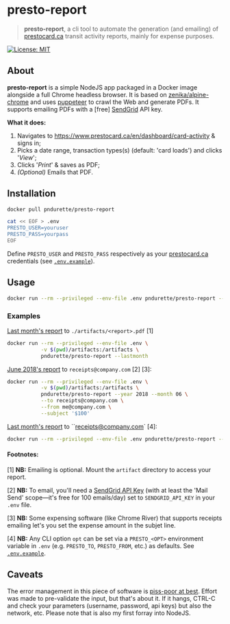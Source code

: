 # presto-report

>  **presto-report**, a cli tool to automate the generation (and emailing) of [prestocard.ca](https://www.prestocard.ca) transit activity reports, mainly for expense purposes.

[![License: MIT](https://img.shields.io/badge/License-MIT-yellow.svg)](https://opensource.org/licenses/MIT)

## About

**presto-report** is a simple NodeJS app packaged in a Docker image alongside a full Chrome headless browser. It is based on [zenika/alpine-chrome](https://github.com/Zenika/alpine-chrome) and uses [puppeteer](https://github.com/GoogleChrome/puppeteer) to crawl the Web and generate PDFs. It supports emailing PDFs with a [free] [SendGrid](https://sendgrid.com) API key.

**What it does:**

1. Navigates to https://www.prestocard.ca/en/dashboard/card-activity & signs in;
2. Picks a date range, transaction types(s) (default: 'card loads') and clicks '*View*';
3. Clicks '*Print*' & saves as PDF;
4. *(Optional)* Emails that PDF.



## Installation

```bash
docker pull pndurette/presto-report
```

```bash
cat << EOF > .env
PRESTO_USER=youruser
PRESTO_PASS=yourpass
EOF
```

Define `PRESTO_USER` and `PRESTO_PASS` respectively as your [prestocard.ca](https://www.prestocard.ca/) credentials (see [`.env.example`](.env.example)). 



## Usage

```bash
docker run --rm --privileged --env-file .env pndurette/presto-report --help
```

### Examples

<u>Last month's report</u> to `./artifacts/<report>.pdf` [1]

```bash
docker run --rm --privileged --env-file .env \
           -v $(pwd)/artifacts:/artifacts \
           pndurette/presto-report --lastmonth
```

<u>June 2018's report</u> to `receipts@company.com` [2] [3]:

```bash
docker run --rm --privileged --env-file .env \
           -v $(pwd)/artifacts:/artifacts \
           pndurette/presto-report --year 2018 --month 06 \
           --to receipts@company.com \
           --from me@company.com \
           --subject '$100'
```

<u>Last month's report</u> to ``receipts@company.com` [4]:

```bash
docker run --rm --privileged --env-file .env pndurette/presto-report --lastmonth
```



#### Footnotes:

[1] **NB:** Emailing is optional. Mount the `artifact` directory to access your report.

[2] **NB:** To email, you'll need a [SendGrid API Key](https://sendgrid.com/pricing/) (with at least the 'Mail Send' scope—it's free for 100 emails/day) set to `SENDGRID_API_KEY` in your `.env` file.

[3] **NB:** Some expensing software (like Chrome River) that supports receipts emailing let's you set the expense amount in the subjet line.

[4] **NB:** Any CLI option `opt` can be set via a  `PRESTO_<OPT>` environment variable in `.env` (e.g. `PRESTO_TO`, `PRESTO_FROM`, etc.) as defaults. See [`.env.example`](.env.example).



## Caveats 

The error management in this piece of software is <u>piss-poor at best</u>. Effort was made to pre-validate the input, but that's about it. If it hangs, CTRL-C and check your parameters (username, password, api keys) but also the network, etc. Please note that is also my first forray into NodeJS. 
